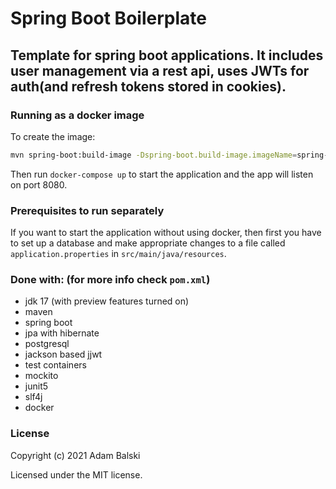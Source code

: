 # Spring Boot Boilerplate
## Template for spring boot applications. It includes user management via a rest api, uses JWTs for auth(and refresh tokens stored in cookies).


### Running as a docker image
To create the image:
```bash
mvn spring-boot:build-image -Dspring-boot.build-image.imageName=spring-boot-boilerplate
```
Then run `docker-compose up` to start the application and the app will listen on port 8080.

### Prerequisites to run separately
If you want to start the application without using docker, then first you have to set up a database and make appropriate changes to a file called `application.properties` in `src/main/java/resources`.

### Done with: (for more info check `pom.xml`)
* jdk 17 (with preview features turned on)
* maven
* spring boot
* jpa with hibernate
* postgresql
* jackson based jjwt
* test containers
* mockito
* junit5
* slf4j
* docker

### License

Copyright (c) 2021 Adam Balski

Licensed under the MIT license.
